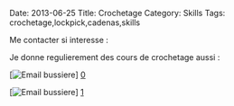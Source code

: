 Date: 2013-06-25
Title: Crochetage
Category: Skills
Tags: crochetage,lockpick,cadenas,skills

[0]: http://bussiere.github.io/static/images/crochetage1.jpg  "Grande Version"
[1]: http://bussiere.github.io/static/images/crochetage2.jpg  "Grande Version"

Me contacter si interesse :

Je donne regulierement des cours de crochetage aussi :

[![Email bussiere](http://bussiere.github.io/static/images/crochetage1_thumb.jpg)] [0] 

[![Email bussiere](http://bussiere.github.io/static/images/crochetage2_thumb.jpg)] [1] 


